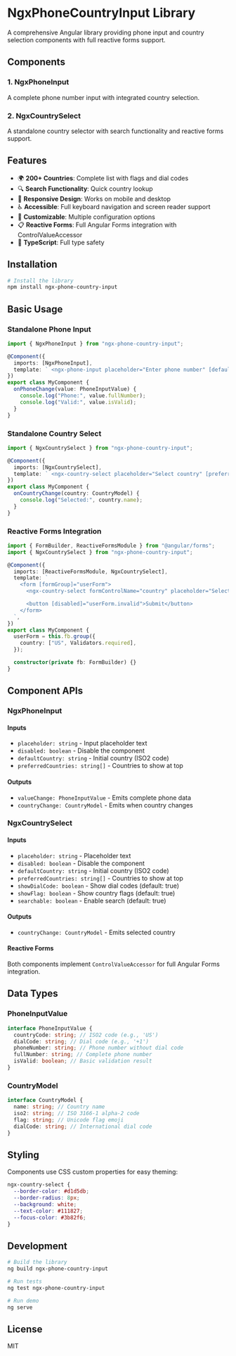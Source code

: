 # NgxPhoneCountryInput Library

A comprehensive Angular library providing phone input and country selection components with full reactive forms support.

## Components

### 1. NgxPhoneInput

A complete phone number input with integrated country selection.

### 2. NgxCountrySelect

A standalone country selector with search functionality and reactive forms support.

## Features

- 🌍 **200+ Countries**: Complete list with flags and dial codes
- 🔍 **Search Functionality**: Quick country lookup
- 📱 **Responsive Design**: Works on mobile and desktop
- ♿ **Accessible**: Full keyboard navigation and screen reader support
- 🎨 **Customizable**: Multiple configuration options
- 📋 **Reactive Forms**: Full Angular Forms integration with ControlValueAccessor
- 🎯 **TypeScript**: Full type safety

## Installation

```bash
# Install the library
npm install ngx-phone-country-input
```

## Basic Usage

### Standalone Phone Input

```typescript
import { NgxPhoneInput } from "ngx-phone-country-input";

@Component({
  imports: [NgxPhoneInput],
  template: ` <ngx-phone-input placeholder="Enter phone number" [defaultCountry]="'US'" (valueChange)="onPhoneChange($event)" /> `,
})
export class MyComponent {
  onPhoneChange(value: PhoneInputValue) {
    console.log("Phone:", value.fullNumber);
    console.log("Valid:", value.isValid);
  }
}
```

### Standalone Country Select

```typescript
import { NgxCountrySelect } from "ngx-phone-country-input";

@Component({
  imports: [NgxCountrySelect],
  template: ` <ngx-country-select placeholder="Select country" [preferredCountries]="['US', 'GB', 'CA']" (countryChange)="onCountryChange($event)" /> `,
})
export class MyComponent {
  onCountryChange(country: CountryModel) {
    console.log("Selected:", country.name);
  }
}
```

### Reactive Forms Integration

```typescript
import { FormBuilder, ReactiveFormsModule } from "@angular/forms";
import { NgxCountrySelect } from "ngx-phone-country-input";

@Component({
  imports: [ReactiveFormsModule, NgxCountrySelect],
  template: `
    <form [formGroup]="userForm">
      <ngx-country-select formControlName="country" placeholder="Select your country" />

      <button [disabled]="userForm.invalid">Submit</button>
    </form>
  `,
})
export class MyComponent {
  userForm = this.fb.group({
    country: ["US", Validators.required],
  });

  constructor(private fb: FormBuilder) {}
}
```

## Component APIs

### NgxPhoneInput

#### Inputs

- `placeholder: string` - Input placeholder text
- `disabled: boolean` - Disable the component
- `defaultCountry: string` - Initial country (ISO2 code)
- `preferredCountries: string[]` - Countries to show at top

#### Outputs

- `valueChange: PhoneInputValue` - Emits complete phone data
- `countryChange: CountryModel` - Emits when country changes

### NgxCountrySelect

#### Inputs

- `placeholder: string` - Placeholder text
- `disabled: boolean` - Disable the component
- `defaultCountry: string` - Initial country (ISO2 code)
- `preferredCountries: string[]` - Countries to show at top
- `showDialCode: boolean` - Show dial codes (default: true)
- `showFlag: boolean` - Show country flags (default: true)
- `searchable: boolean` - Enable search (default: true)

#### Outputs

- `countryChange: CountryModel` - Emits selected country

#### Reactive Forms

Both components implement `ControlValueAccessor` for full Angular Forms integration.

## Data Types

### PhoneInputValue

```typescript
interface PhoneInputValue {
  countryCode: string; // ISO2 code (e.g., 'US')
  dialCode: string; // Dial code (e.g., '+1')
  phoneNumber: string; // Phone number without dial code
  fullNumber: string; // Complete phone number
  isValid: boolean; // Basic validation result
}
```

### CountryModel

```typescript
interface CountryModel {
  name: string; // Country name
  iso2: string; // ISO 3166-1 alpha-2 code
  flag: string; // Unicode flag emoji
  dialCode: string; // International dial code
}
```

## Styling

Components use CSS custom properties for easy theming:

```css
ngx-country-select {
  --border-color: #d1d5db;
  --border-radius: 8px;
  --background: white;
  --text-color: #111827;
  --focus-color: #3b82f6;
}
```

## Development

```bash
# Build the library
ng build ngx-phone-country-input

# Run tests
ng test ngx-phone-country-input

# Run demo
ng serve
```

## License

MIT
